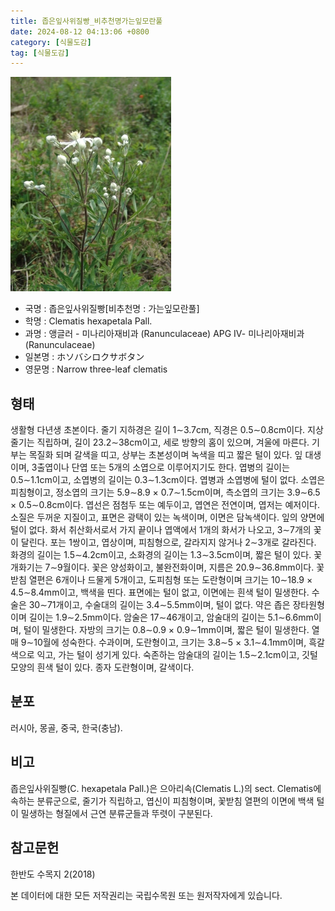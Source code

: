 ```yaml
---
title: 좁은잎사위질빵_비추천명가는잎모란풀
date: 2024-08-12 04:13:06 +0800
category: [식물도감]
tag: [식물도감]
---
```




![좁은잎사위질빵[비추천명 : 가는잎모란풀]](/assets/img/fileUpload/plants/basic/Ranunculaceae/Clematis/6711/6711_1_th2.JPG)
- 국명 : 좁은잎사위질빵[비추천명 : 가는잎모란풀]
- 학명 : Clematis hexapetala Pall.
- 과명 : 앵글러 - 미나리아재비과 (Ranunculaceae) APG Ⅳ- 미나리아재비과 (Ranunculaceae)
- 일본명 : ホソバシロクサボタン
- 영문명 : Narrow three-leaf clematis


## 형태
생활형 다년생 초본이다. 줄기 지하경은 길이 1∼3.7cm, 직경은 0.5∼0.8cm이다. 지상줄기는 직립하며, 길이 23.2∼38cm이고, 세로 방향의 홈이 있으며, 겨울에 마른다. 기부는 목질화 되며 갈색을 띠고, 상부는 초본성이며 녹색을 띠고 짧은 털이 있다. 잎 대생이며, 3출엽이나 단엽 또는 5개의 소엽으로 이루어지기도 한다. 엽병의 길이는 0.5∼1.1cm이고, 소엽병의 길이는 0.3∼1.3cm이다. 엽병과 소엽병에 털이 없다. 소엽은 피침형이고, 정소엽의 크기는 5.9∼8.9 × 0.7∼1.5cm이며, 측소엽의 크기는 3.9∼6.5 × 0.5∼0.8cm이다. 엽선은 점첨두 또는 예두이고, 엽연은 전연이며, 엽저는 예저이다. 소질은 두꺼운 지질이고, 표면은 광택이 있는 녹색이며, 이면은 담녹색이다. 잎의 양면에 털이 없다. 화서 취산화서로서 가지 끝이나 엽액에서 1개의 화서가 나오고, 3∼7개의 꽃이 달린다. 포는 1쌍이고, 엽상이며, 피침형으로, 갈라지지 않거나 2∼3개로 갈라진다. 화경의 길이는 1.5∼4.2cm이고, 소화경의 길이는 1.3∼3.5cm이며, 짧은 털이 있다. 꽃 개화기는 7∼9월이다. 꽃은 양성화이고, 불완전화이며, 지름은 20.9∼36.8mm이다. 꽃받침 열편은 6개이나 드물게 5개이고, 도피침형 또는 도란형이며 크기는 10∼18.9 × 4.5∼8.4mm이고, 백색을 띤다. 표면에는 털이 없고, 이면에는 흰색 털이 밀생한다. 수술은 30∼71개이고, 수술대의 길이는 3.4∼5.5mm이며, 털이 없다. 약은 좁은 장타원형이며 길이는 1.9∼2.5mm이다. 암술은 17∼46개이고, 암술대의 길이는 5.1∼6.6mm이며, 털이 밀생한다. 자방의 크기는 0.8∼0.9 × 0.9∼1mm이며, 짧은 털이 밀생한다. 열매 9∼10월에 성숙한다. 수과이며, 도란형이고, 크기는 3.8∼5 × 3.1∼4.1mm이며, 흑갈색으로 익고, 가는 털이 성기게 있다. 숙존하는 암술대의 길이는 1.5∼2.1cm이고, 깃털 모양의 흰색 털이 있다. 종자 도란형이며, 갈색이다.
## 분포
러시아, 몽골, 중국, 한국(충남).
## 비고
좁은잎사위질빵(C. hexapetala Pall.)은 으아리속(Clematis L.)의 sect. Clematis에 속하는 분류군으로, 줄기가 직립하고, 엽신이 피침형이며, 꽃받침 열편의 이면에 백색 털이 밀생하는 형질에서 근연 분류군들과 뚜렷이 구분된다. 
## 참고문헌
한반도 수목지 2(2018)






본 데이터에 대한 모든 저작권리는 국립수목원 또는 원저작자에게 있습니다.

